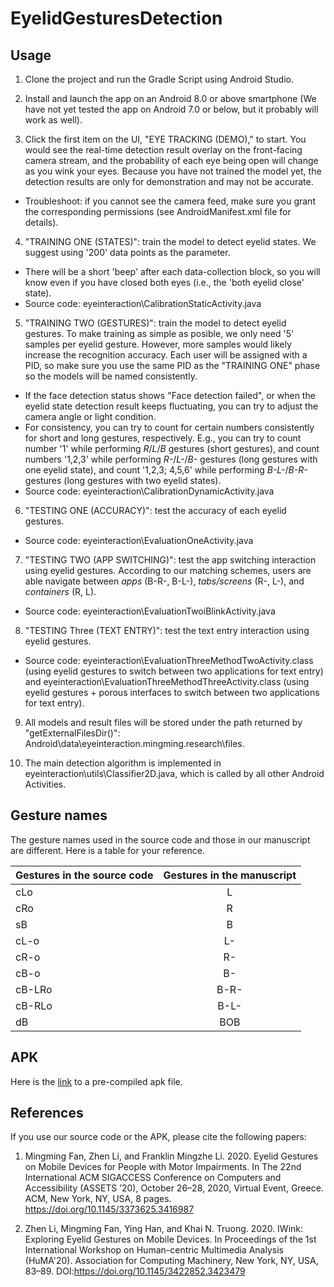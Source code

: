 # EyelidGesturesDetection

## Usage

1. Clone the project and run the Gradle Script using Android Studio.

2. Install and launch the app on an Android 8.0 or above smartphone (We have not yet tested the app on Android 7.0 or below, but it probably will work as well).

3. Click the first item on the UI, "EYE TRACKING (DEMO)," to start. You would see the real-time detection result overlay on the front-facing camera stream, and the probability of each eye being open will change as you wink your eyes. Because you have not trained the model yet, the detection results are only for demonstration and may not be accurate.
  * Troubleshoot: if you cannot see the camera feed, make sure you grant the corresponding permissions (see AndroidManifest.xml file for details).

4. "TRAINING ONE (STATES)": train the model to detect eyelid states. We suggest using '200' data points as the parameter. 
  * There will be a short 'beep' after each data-collection block, so you will know even if you have closed both eyes (i.e., the 'both eyelid close' state).
  * Source code: eyeinteraction\CalibrationStaticActivity.java

5. "TRAINING TWO (GESTURES)": train the model to detect eyelid gestures. To make training as simple as posible, we only need '5' samples per eyelid gesture. However, more samples would likely increase the recognition accuracy. Each user will be assigned with a PID, so make sure you use the same PID as the "TRAINING ONE" phase so the models will be named consistently.
  * If the face detection status shows "Face detection failed", or when the eyelid state detection result keeps fluctuating, you can try to adjust the camera angle or light condition. 
  * For consistency, you can try to count for certain numbers consistently for short and long gestures, respectively. E.g., you can try to count number '1' while performing *R*/*L*/*B* gestures (short gestures), and count numbers '1,2,3' while performing *R-*/*L-*/*B-* gestures (long gestures with one eyelid state), and count '1,2,3; 4,5,6' while performing *B-L-*/*B-R-* gestures (long gestures with two eyelid states). 
  * Source code: eyeinteraction\CalibrationDynamicActivity.java

6. "TESTING ONE (ACCURACY)": test the accuracy of each eyelid gestures. 
  * Source code: eyeinteraction\EvaluationOneActivity.java

7. "TESTING TWO (APP SWITCHING)": test the app switching interaction using eyelid gestures. According to our matching schemes, users are able navigate between *apps* (B-R-, B-L-), *tabs/screens* (R-, L-), and *containers* (R, L).
  * Source code: eyeinteraction\EvaluationTwoiBlinkActivity.java

8. "TESTING Three (TEXT ENTRY)": test the text entry interaction using eyelid gestures. 
  * Source code: eyeinteraction\EvaluationThreeMethodTwoActivity.class (using eyelid gestures to switch between two applications for text entry) and eyeinteraction\EvaluationThreeMethodThreeActivity.class (using eyelid gestures + porous interfaces to switch between two applications for text entry).

9. All models and result files will be stored under the path returned by "getExternalFilesDir()": Android\data\eyeinteraction.mingming.research\files.

10. The main detection algorithm is implemented in eyeinteraction\utils\Classifier2D.java, which is called by all other Android Activities. 

## Gesture names

The gesture names used in the source code and those in our manuscript are different. Here is a table for your reference.

| Gestures in the source code | Gestures in the manuscript |
| ------------- |:------------------:|
| cLo  | L |
| cRo  | R |
| sB   | B |
| cL-o | L- |
| cR-o | R- |
| cB-o | B- |
| cB-LRo | B-R- |
| cB-RLo | B-L- |
| dB | BOB |

## APK

Here is the [link](https://drive.google.com/file/d/18_LR8tk9XhDDLzaRJl-ec1YWTuMdGtHh/view?usp=sharing) to a pre-compiled apk file.


## References

If you use our source code or the APK, please cite the following papers:

1. Mingming Fan, Zhen Li, and Franklin Mingzhe Li. 2020. Eyelid Gestures on
Mobile Devices for People with Motor Impairments. In The 22nd International ACM SIGACCESS Conference on Computers and Accessibility (ASSETS
’20), October 26–28, 2020, Virtual Event, Greece. ACM, New York, NY, USA,
8 pages. https://doi.org/10.1145/3373625.3416987

2. Zhen Li, Mingming Fan, Ying Han, and Khai N. Truong. 2020. IWink: Exploring Eyelid Gestures on Mobile Devices. In Proceedings of the 1st International Workshop on Human-centric Multimedia Analysis (HuMA'20). Association for Computing Machinery, New York, NY, USA, 83–89. DOI:https://doi.org/10.1145/3422852.3423479
